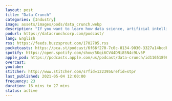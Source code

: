```yaml
---
layout: post
title: "Data Crunch"
categories: [Industry]
image: assets/images/pods/data_crunch.webp
description: "If you want to learn how data science, artificial intelligence, machine learning, and deep learning are being used to change our world for the better, you’ve subscribed to the right podcast. We talk to entrepreneurs and experts about their experiences employing new technology—their approach, their successes, their failures, and the outcomes of their work. We make these difficult concepts accessible to a wide audience"
podurl: https://datacrunchcorp.com/podcast/
lang: English
rss: https://feeds.buzzsprout.com/1702705.rss
pocketcasts: https://pca.st/podcast/6f66f270-7c0c-0134-9030-3327a14bcdba
spotify: https://open.spotify.com/show/5Kqi6CV44DNi85N4c9Lv5P
apple_pod: https://podcasts.apple.com/us/podcast/data-crunch/id1165189603
overcast:
youtube:
stitcher: http://www.stitcher.com/s?fid=122395&refid=stpr
last_published: 2021-05-04 12:00:00
frequency: 23
duration: 16 mins to 27 mins
status: active
---
```

